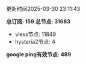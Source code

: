 更新时间2025-03-30 23:11:43

**总订阅: 159**
**总节点: 31683**
- vless节点: 11849
- hysteria2节点: 4

**google ping有效节点: 489**
